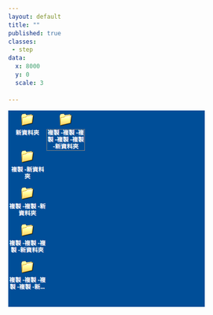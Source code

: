 ```yaml
---
layout: default
title: ""
published: true
classes:
 - step
data:
  x: 8000
  y: 0
  scale: 3

---
```


![v5](v5.png)


